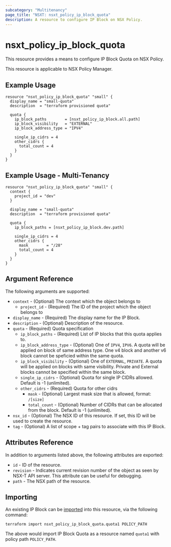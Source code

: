 ```yaml
---
subcategory: "Multitenancy"
page_title: "NSXT: nsxt_policy_ip_block_quota"
description: A resource to configure IP Block on NSX Policy.
---
```


# nsxt_policy_ip_block_quota

This resource provides a means to configure IP Block Quota on NSX Policy.

This resource is applicable to NSX Policy Manager.

## Example Usage

```hcl
resource "nsxt_policy_ip_block_quota" "small" {
  display_name = "small-quota"
  description  = "terraform provisioned quota"

  quota {
    ip_block_paths        = [nsxt_policy_ip_block.all.path]
    ip_block_visibility   = "EXTERNAL"
    ip_block_address_type = "IPV4"

    single_ip_cidrs = 4
    other_cidrs {
      total_count = 4
    }
  }
}
```

## Example Usage - Multi-Tenancy

```hcl
resource "nsxt_policy_ip_block_quota" "small" {
  context {
    project_id = "dev"
  }

  display_name = "small-quota"
  description  = "terraform provisioned quota"

  quota {
    ip_block_paths = [nsxt_policy_ip_block.dev.path]

    single_ip_cidrs = 4
    other_cidrs {
      mask        = "/28"
      total_count = 4
    }
  }
}
```

## Argument Reference

The following arguments are supported:

* `context` - (Optional) The context which the object belongs to
    * `project_id` - (Required) The ID of the project which the object belongs to
* `display_name` - (Required) The display name for the IP Block.
* `description` - (Optional) Description of the resource.
* `quota` - (Required) Quota specification
  * `ip_block_paths` - (Required) List of IP blocks that this quota applies to.
  * `ip_block_address_type` - (Optional) One of `IPV4`, `IPV6`. A quota will be applied on block of same address type. One v4 block and another v6 block cannot be speficied within the same quota.
  * `ip_block_visibility` - (Optional) One of `EXTERNAL`, `PRIVATE`. A quota will be applied on blocks with same visibility. Private and External blocks cannot be specified within the same block.
  * `single_ip_cidrs` - (Optional) Quota for single IP CIDRs allowed. Default is -1 (unlimited). 
  * `other_cidrs` - (Required) Quota for other cidrs
    * `mask` - (Optional) Largest mask size that is allowed, format: `/[size]`
    * `total_count` - (Optional) Number of CIDRs that can be allocated from the block. Default is -1 (unlimited).
* `nsx_id` - (Optional) The NSX ID of this resource. If set, this ID will be used to create the resource.
* `tag` - (Optional) A list of scope + tag pairs to associate with this IP Block.

## Attributes Reference

In addition to arguments listed above, the following attributes are exported:

* `id` - ID of the resource.
* `revision` - Indicates current revision number of the object as seen by NSX-T API server. This attribute can be useful for debugging.
* `path` - The NSX path of the resource.

## Importing

An existing IP Block can be [imported][docs-import] into this resource, via the following command:

[docs-import]: https://www.terraform.io/cli/import

```
terraform import nsxt_policy_ip_block_quota.quota1 POLICY_PATH
```
The above would import IP Block Quota as a resource named `quota1` with policy path `POLICY_PATH`.
